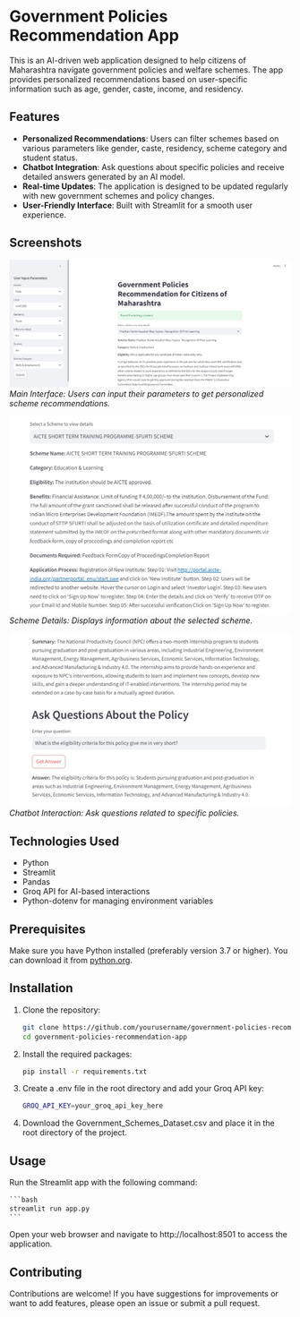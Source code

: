 # Government Policies Recommendation App

This is an AI-driven web application designed to help citizens of Maharashtra navigate government policies and welfare schemes. The app provides personalized recommendations based on user-specific information such as age, gender, caste, income, and residency.

## Features

- **Personalized Recommendations**: Users can filter schemes based on various parameters like gender, caste, residency, scheme category and student status.
- **Chatbot Integration**: Ask questions about specific policies and receive detailed answers generated by an AI model.
- **Real-time Updates**: The application is designed to be updated regularly with new government schemes and policy changes.
- **User-Friendly Interface**: Built with Streamlit for a smooth user experience.

## Screenshots

![Main Interface](images/main_interface.jpg)
*Main Interface: Users can input their parameters to get personalized scheme recommendations.*

![Scheme Details](images/scheme_details.jpg)
*Scheme Details: Displays information about the selected scheme.*

![Chatbot Interaction](images/chatbot_interaction.jpg)
*Chatbot Interaction: Ask questions related to specific policies.*

## Technologies Used

- Python
- Streamlit
- Pandas
- Groq API for AI-based interactions
- Python-dotenv for managing environment variables

## Prerequisites

Make sure you have Python installed (preferably version 3.7 or higher). You can download it from [python.org](https://www.python.org/).

## Installation

1. Clone the repository:

   ```bash
   git clone https://github.com/yourusername/government-policies-recommendation-app.git
   cd government-policies-recommendation-app
   ```
2. Install the required packages:

    ```bash
    pip install -r requirements.txt
    ```
3. Create a .env file in the root directory and add your Groq API key:
   
    ```bash
    GROQ_API_KEY=your_groq_api_key_here
    ```
4. Download the Government_Schemes_Dataset.csv and place it in the root directory of the project.

## Usage

Run the Streamlit app with the following command:

    ```bash
    streamlit run app.py
    ```
Open your web browser and navigate to http://localhost:8501 to access the application.

## Contributing

Contributions are welcome! If you have suggestions for improvements or want to add features, please open an issue or submit a pull request.

